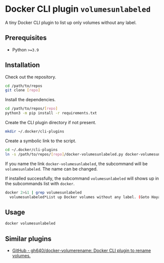 # Docker CLI plugin `volumesunlabeled`

A tiny Docker CLI plugin to list up only volumes without any label.

## Prerequisites

- Python `>=3.9`

## Installation

Check out the repository.

```sh
cd /path/to/repos
git clone [repo]
```

Install the dependencies.

```sh
cd /path/to/repos/[repo]
python3 -m pip install -r requirements.txt
```

Create the CLI plugin directory if not present.

```sh
mkdir ~/.docker/cli-plugins
```

Create a symbolic link to the script.

```sh
cd ~/.docker/cli-plugins
ln -s /path/to/repos/[repo]/docker-volumesunlabeled.py docker-volumesunlabeled
```

If you name the link `docker-volumesunlabeled`, the subcommand will be `volumesunlabeled`. The name can be changed.

If installed successfully, the subcommand `volumesunlabeled` will shows up in the subcommands list with `docker`.

```sh
docker 2>&1 | grep volumesunlabeled
  volumesunlabeled*List up Docker volumes without any label. (Goto Hayato, 0.1.0)
```

## Usage

```bash
docker volumesunlabeled
```

## Similar plugins

- [GitHub - gh640/docker-volumerename: Docker CLI plugin to rename volumes.](https://github.com/gh640/docker-volumerename)
